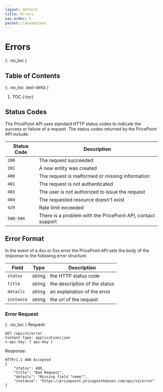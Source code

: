 ```yaml
---
layout: default
title: Errors
nav_order: 5
parent: Conventions
---
```

# Errors
{: .no_toc }
## Table of Contents
{: .no_toc .text-delta }
1. TOC
{:toc}
## Status Codes
The PricePoint API uses standard HTTP status codes to indicate the success or failure of a request. The status codes returned by the PricePoint API include:

| Status Code  | Description |
| --------------- | -------- |
|`200`|The request succeeded|
|`201`|A new entity was created|
|`400`|The request is malformed or missing information|
|`401`|The request is not authenticated|
|`403`|The user is not authorized to issue the request|
|`404`|The requested resource doesn't exist|
|`429`|Rate limit exceeded|
|`500-504`|There is a problem with the PricePoint API, contact support|

## Error Format
In the event of a 4xx or 5xx error the PricePoint API sets the body of the response to the following error structure.

| Field           | Type     | Description                                     |
| --------------- | -------- | ----------------------------------------------- |
| `status`|string|the HTTP status code|
| `title`|string|the description of the status|
| `details`|string|an explanation of the error|
| `instance`|string|the url of the request|

### Error Request
{: .no_toc }
Request:
```
GET /api/v1/error
Content-Type: application/json
x-api-key: [ api-key ]
```
Response:
```
HTTP/1.1 400 Accepted
{
    "status": 400,
    "title": "Bad Request",
    "details": "Missing field "name"",
    "instance": "https://pricepoint.pricepointmoves.com/api/v1/error"
}
```
